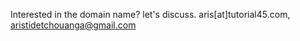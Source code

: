 


Interested in the domain name? let's discuss. aris[at]tutorial45.com, aristidetchouanga@gmail.com
